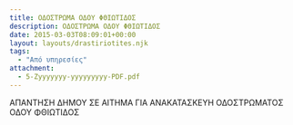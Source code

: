 ```yaml
---
title: ΟΔΟΣΤΡΩΜΑ ΟΔΟΥ ΦΘΙΩΤΙΔΟΣ
description: ΟΔΟΣΤΡΩΜΑ ΟΔΟΥ ΦΘΙΩΤΙΔΟΣ
date: 2015-03-03T08:09:01+00:00
layout: layouts/drastiriotites.njk
tags:
  - "Από υπηρεσίες"
attachment:
  - 5-Zyyyyyyy-yyyyyyyyy-PDF.pdf
---
```


ΑΠΑΝΤΗΣΗ ΔΗΜΟΥ ΣΕ ΑΙΤΗΜΑ ΓΙΑ ΑΝΑΚΑΤΑΣΚΕΥΗ ΟΔΟΣΤΡΩΜΑΤΟΣ ΟΔΟΥ ΦΘΙΩΤΙΔΟΣ

<!-- excerpt -->

